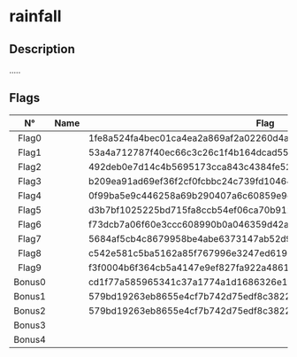 # rainfall

## Description
.....

## Flags
| N°    | Name     | Flag                        |
|:------:|---------|-----------------------------|
| Flag0  |  | 1fe8a524fa4bec01ca4ea2a869af2a02260d4a7d5fe7e7c24d8617e6dca12d3a |
| Flag1  |  | 53a4a712787f40ec66c3c26c1f4b164dcad5552b038bb0addd69bf5bf6fa8e77 |
| Flag2  |  | 492deb0e7d14c4b5695173cca843c4384fe52d0857c2b0718e1a521a4d33ec02 |
| Flag3  |  | b209ea91ad69ef36f2cf0fcbbc24c739fd10464cf545b20bea8572ebdc3c36fa |
| Flag4  |  | 0f99ba5e9c446258a69b290407a6c60859e9c2d25b26575cafc9ae6d75e9456a |
| Flag5  |  | d3b7bf1025225bd715fa8ccb54ef06ca70b9125ac855aeab4878217177f41a31 |
| Flag6  |  | f73dcb7a06f60e3ccc608990b0a046359d42a1a0489ffeefd0d9cb2d7c9cb82d |
| Flag7  |  | 5684af5cb4c8679958be4abe6373147ab52d95768e047820bf382e44fa8d8fb9 |
| Flag8  |  | c542e581c5ba5162a85f767996e3247ed619ef6c6f7b76a59435545dc6259f8a |
| Flag9  |  | f3f0004b6f364cb5a4147e9ef827fa922a4861408845c26b6971ad770d906728 |
| Bonus0 |  | cd1f77a585965341c37a1774a1d1686326e1fc53aaa5459c840409d4d06523c9 |
| Bonus1 |  | 579bd19263eb8655e4cf7b742d75edf8c38226925d78db8163506f5191825245 |
| Bonus2 |  | 579bd19263eb8655e4cf7b742d75edf8c38226925d78db8163506f5191825245 |
| Bonus3 |  | |
| Bonus4 |  | |
